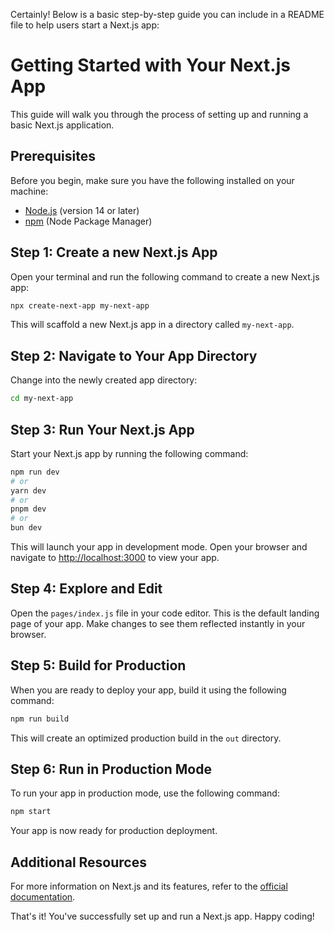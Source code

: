 Certainly! Below is a basic step-by-step guide you can include in a README file to help users start a Next.js app:

# Getting Started with Your Next.js App

This guide will walk you through the process of setting up and running a basic Next.js application.

## Prerequisites

Before you begin, make sure you have the following installed on your machine:

- [Node.js](https://nodejs.org/) (version 14 or later)
- [npm](https://www.npmjs.com/) (Node Package Manager)

## Step 1: Create a new Next.js App

Open your terminal and run the following command to create a new Next.js app:

```bash
npx create-next-app my-next-app
```

This will scaffold a new Next.js app in a directory called `my-next-app`.

## Step 2: Navigate to Your App Directory

Change into the newly created app directory:

```bash
cd my-next-app
```

## Step 3: Run Your Next.js App

Start your Next.js app by running the following command:

```bash
npm run dev
# or
yarn dev
# or
pnpm dev
# or
bun dev
```

This will launch your app in development mode. Open your browser and navigate to [http://localhost:3000](http://localhost:3000) to view your app.

## Step 4: Explore and Edit

Open the `pages/index.js` file in your code editor. This is the default landing page of your app. Make changes to see them reflected instantly in your browser.

## Step 5: Build for Production

When you are ready to deploy your app, build it using the following command:

```bash
npm run build
```

This will create an optimized production build in the `out` directory.

## Step 6: Run in Production Mode

To run your app in production mode, use the following command:

```bash
npm start
```

Your app is now ready for production deployment.

## Additional Resources

For more information on Next.js and its features, refer to the [official documentation](https://nextjs.org/docs).

That's it! You've successfully set up and run a Next.js app. Happy coding!